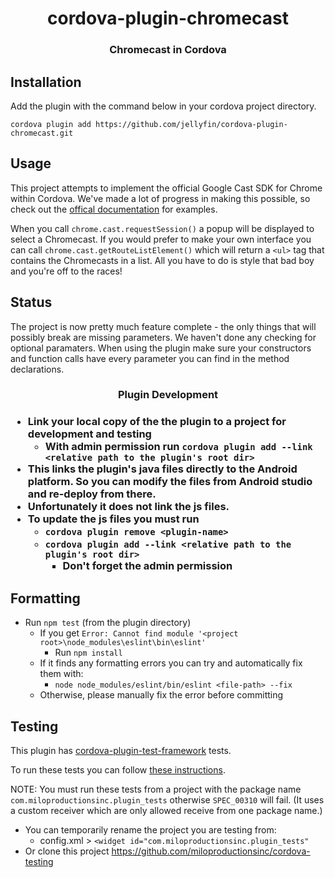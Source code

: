 <h1 align="center">cordova-plugin-chromecast</h1>
<h3 align="center">Chromecast in Cordova</h3>

## Installation
Add the plugin with the command below in your cordova project directory.

```
cordova plugin add https://github.com/jellyfin/cordova-plugin-chromecast.git
```

## Usage

This project attempts to implement the official Google Cast SDK for Chrome within Cordova. We've made a lot of progress in making this possible, so check out the [offical documentation](https://developers.google.com/cast/docs/chrome_sender) for examples.

When you call `chrome.cast.requestSession()` a popup will be displayed to select a Chromecast. If you would prefer to make your own interface you can call `chrome.cast.getRouteListElement()` which will return a `<ul>` tag that contains the Chromecasts in a list. All you have to do is style that bad boy and you're off to the races!

## Status

The project is now pretty much feature complete - the only things that will possibly break are missing parameters. We haven't done any checking for optional paramaters. When using the plugin make sure your constructors and function calls have every parameter you can find in the method declarations.

<h3 align="center">Plugin Development<h3>

* Link your local copy of the the plugin to a project for development and testing
  * With admin permission run `cordova plugin add --link <relative path to the plugin's root dir>`
* This links the plugin's **java** files directly to the Android platform.  So you can modify the files from Android studio and re-deploy from there.
* Unfortunately it does **not** link the js files.
* To update the js files you must run
    * `cordova plugin remove <plugin-name>`
    * `cordova plugin add --link <relative path to the plugin's root dir>`
        * Don't forget the admin permission

## Formatting

* Run `npm test` (from the plugin directory)
  * If you get `Error: Cannot find module '<project root>\node_modules\eslint\bin\eslint'`
    * Run `npm install`
  * If it finds any formatting errors you can try and automatically fix them with:
    * `node node_modules/eslint/bin/eslint <file-path> --fix`
  * Otherwise, please manually fix the error before committing

## Testing

This plugin has [cordova-plugin-test-framework](https://github.com/apache/cordova-plugin-test-framework) tests.

To run these tests you can follow [these instructions](https://github.com/miloproductionsinc/cordova-testing).

NOTE: You must run these tests from a project with the package name `com.miloproductionsinc.plugin_tests` otherwise `SPEC_00310` will fail.  (It uses a custom receiver which are only allowed receive from one package name.)
  
  * You can temporarily rename the project you are testing from:
    * config.xml > `<widget id="com.miloproductionsinc.plugin_tests"`
  * Or clone this project https://github.com/miloproductionsinc/cordova-testing

